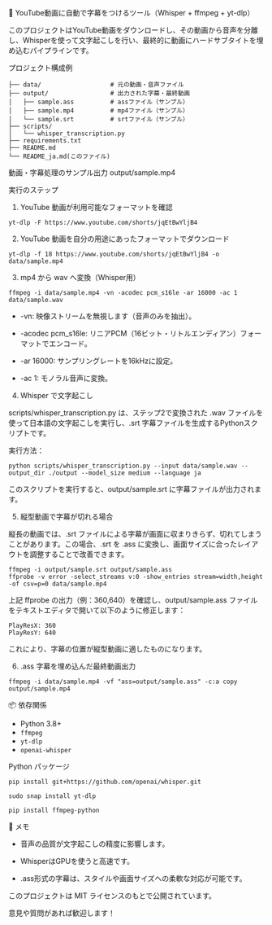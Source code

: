🎥 YouTube動画に自動で字幕をつけるツール（Whisper + ffmpeg + yt-dlp）

このプロジェクトはYouTube動画をダウンロードし、その動画から音声を分離し、Whisperを使って文字起こしを行い、最終的に動画にハードサブタイトを埋め込むパイプラインです。

プロジェクト構成例
```
├── data/                   # 元の動画・音声ファイル
├── output/                 # 出力された字幕・最終動画
│   ├── sample.ass          # assファイル（サンプル）
│   ├── sample.mp4          # mp4ファイル（サンプル）
│   └── sample.srt          # srtファイル（サンプル）
├── scripts/
│   └── whisper_transcription.py
├── requirements.txt
├── README.md
└── README_ja.md(このファイル)
```
動画・字幕処理のサンプル出力
output/sample.mp4 

実行のステップ

1. YouTube 動画が利用可能なフォーマットを確認
```
yt-dlp -F https://www.youtube.com/shorts/jqEtBwYljB4
```

2. YouTube 動画を自分の用途にあったフォーマットでダウンロード
```
yt-dlp -f 18 https://www.youtube.com/shorts/jqEtBwYljB4 -o data/sample.mp4
```
3. mp4 から wav へ変換（Whisper用）
```
ffmpeg -i data/sample.mp4 -vn -acodec pcm_s16le -ar 16000 -ac 1 data/sample.wav
```
* -vn: 映像ストリームを無視します（音声のみを抽出）。

* -acodec pcm_s16le: リニアPCM（16ビット・リトルエンディアン）フォーマットでエンコード。

* -ar 16000: サンプリングレートを16kHzに設定。

* -ac 1: モノラル音声に変換。

4. Whisper で文字起こし

scripts/whisper_transcription.py は、ステップ2で変換された .wav ファイルを使って日本語の文字起こしを実行し、.srt 字幕ファイルを生成するPythonスクリプトです。

実行方法：
```
python scripts/whisper_transcription.py --input data/sample.wav --output_dir ./output --model_size medium --language ja
```
このスクリプトを実行すると、output/sample.srt に字幕ファイルが出力されます。

5. 縦型動画で字幕が切れる場合

縦長の動画では、.srt ファイルによる字幕が画面に収まりきらず、切れてしまうことがあります。この場合、.srt を .ass に変換し、画面サイズに合ったレイアウトを調整することで改善できます。
```
ffmpeg -i output/sample.srt output/sample.ass
ffprobe -v error -select_streams v:0 -show_entries stream=width,height -of csv=p=0 data/sample.mp4
```
上記 ffprobe の出力（例：360,640）を確認し、output/sample.ass ファイルをテキストエディタで開いて以下のように修正します：
```
PlayResX: 360
PlayResY: 640
```
これにより、字幕の位置が縦型動画に適したものになります。

6. .ass 字幕を埋め込んだ最終動画出力
```
ffmpeg -i data/sample.mp4 -vf "ass=output/sample.ass" -c:a copy output/sample.mp4
```
📦 依存関係

- Python 3.8+
- `ffmpeg`
- `yt-dlp`
- `openai-whisper`

Python パッケージ
```
pip install git+https://github.com/openai/whisper.git

sudo snap install yt-dlp

pip install ffmpeg-python
```
📝 メモ

* 音声の品質が文字起こしの精度に影響します。

* WhisperはGPUを使うと高速です。

* .ass形式の字幕は、スタイルや画面サイズへの柔軟な対応が可能です。

このプロジェクトは MIT ライセンスのもとで公開されています。

意見や質問があれば歓迎します！